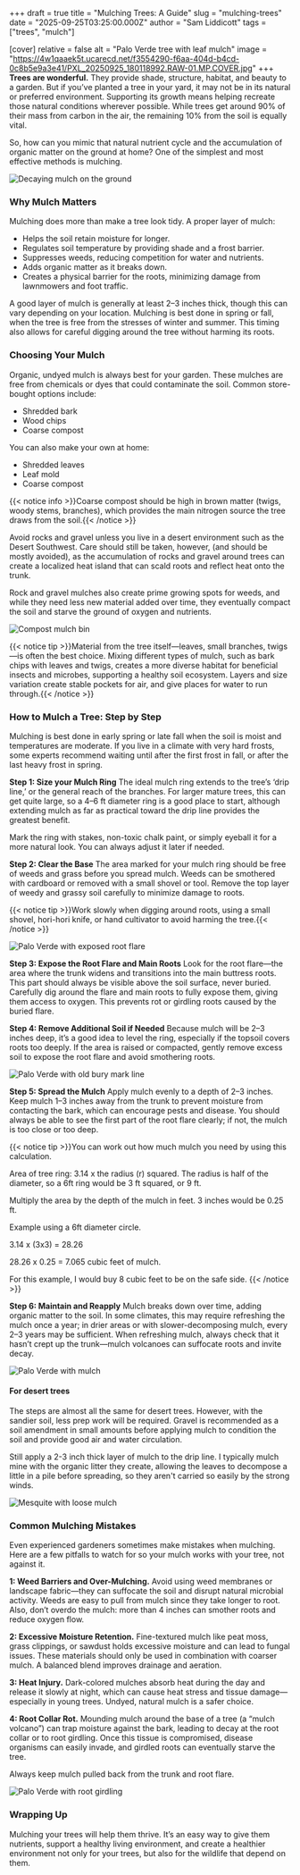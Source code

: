 +++
draft = true
title = "Mulching Trees: A Guide"
slug = "mulching-trees"
date = "2025-09-25T03:25:00.000Z"
author = "Sam Liddicott"
tags = ["trees", "mulch"]

[cover]
relative = false
alt = "Palo Verde tree with leaf mulch"
image = "https://4w1qaaek5t.ucarecd.net/f3554290-f6aa-404d-b4cd-0c8b5e9a3e41/PXL_20250925_180118992.RAW-01.MP.COVER.jpg"
+++
**Trees are wonderful.** They provide shade, structure, habitat, and beauty to a garden. But if you’ve planted a tree in your yard, it may not be in its natural or preferred environment. Supporting its growth means helping recreate those natural conditions wherever possible. While trees get around 90% of their mass from carbon in the air, the remaining 10% from the soil is equally vital.

So, how can you mimic that natural nutrient cycle and the accumulation of organic matter on the ground at home? One of the simplest and most effective methods is mulching.

![Decaying mulch on the ground](https://4w1qaaek5t.ucarecd.net/aec80cf4-3603-4bc0-9f0b-c87e045805d8/old-rotten-tree-branches-fallen-ground.jpg)

### Why Mulch Matters

Mulching does more than make a tree look tidy. A proper layer of mulch:

* Helps the soil retain moisture for longer.
* Regulates soil temperature by providing shade and a frost barrier.
* Suppresses weeds, reducing competition for water and nutrients.
* Adds organic matter as it breaks down.
* Creates a physical barrier for the roots, minimizing damage from lawnmowers and foot traffic.

A good layer of mulch is generally at least 2–3 inches thick, though this can vary depending on your location. Mulching is best done in spring or fall, when the tree is free from the stresses of winter and summer. This timing also allows for careful digging around the tree without harming its roots.



### Choosing Your Mulch

Organic, undyed mulch is always best for your garden. These mulches are free from chemicals or dyes that could contaminate the soil. Common store-bought options include:

* Shredded bark
* Wood chips
* Coarse compost

You can also make your own at home:

* Shredded leaves
* Leaf mold
* Coarse compost

{{< notice info >}}Coarse compost should be high in brown matter (twigs, woody stems, branches), which provides the main nitrogen source the tree draws from the soil.{{< /notice >}} 

Avoid rocks and gravel unless you live in a desert environment such as the Desert Southwest. Care should still be taken, however, (and should be mostly avoided), as the accumulation of rocks and gravel around trees can create a localized heat island that can scald roots and reflect heat onto the trunk.

Rock and gravel mulches also create prime growing spots for weeds, and while they need less new material added over time, they eventually compact the soil and starve the ground of oxygen and nutrients.

![Compost mulch bin](https://4w1qaaek5t.ucarecd.net/e38965b6-9433-4ba6-b724-5e4fc80dd7f2/high-angle-view-insect-ground.jpg)

{{< notice tip >}}Material from the tree itself—leaves, small branches, twigs—is often the best choice. Mixing different types of mulch, such as bark chips with leaves and twigs, creates a more diverse habitat for beneficial insects and microbes, supporting a healthy soil ecosystem. Layers and size variation create stable pockets for air, and give places for water to run through.{{< /notice >}}


### How to Mulch a Tree: Step by Step

Mulching is best done in early spring or late fall when the soil is moist and temperatures are moderate. If you live in a climate with very hard frosts, some experts recommend waiting until after the first frost in fall, or after the last heavy frost in spring. 

**Step 1: Size your Mulch Ring**
The ideal mulch ring extends to the tree’s ‘drip line,’ or the general reach of the branches. For larger mature trees, this can get quite large, so a 4–6 ft diameter ring is a good place to start, although extending mulch as far as practical toward the drip line provides the greatest benefit.

Mark the ring with stakes, non-toxic chalk paint, or simply eyeball it for a more natural look. You can always adjust it later if needed.

**Step 2: Clear the Base**
The area marked for your mulch ring should be free of weeds and grass before you spread mulch. Weeds can be smothered with cardboard or removed with a small shovel or tool. Remove the top layer of weedy and grassy soil carefully to minimize damage to roots.

{{< notice tip >}}Work slowly when digging around roots, using a small shovel, hori-hori knife, or hand cultivator to avoid harming the tree.{{< /notice >}}

![Palo Verde with exposed root flare](https://4w1qaaek5t.ucarecd.net/6985b66d-0442-44a7-847c-dba4d1070466/PXL_20250925_174931800.RAW-01.COVER.jpg)


**Step 3: Expose the Root Flare and Main Roots**
Look for the root flare—the area where the trunk widens and transitions into the main buttress roots. This part should always be visible above the soil surface, never buried. Carefully dig around the flare and main roots to fully expose them, giving them access to oxygen. This prevents rot or girdling roots caused by the buried flare.


**Step 4: Remove Additional Soil if Needed**
Because mulch will be 2–3 inches deep, it’s a good idea to level the ring, especially if the topsoil covers roots too deeply. If the area is raised or compacted, gently remove excess soil to expose the root flare and avoid smothering roots.

![Palo Verde with old bury mark line](https://4w1qaaek5t.ucarecd.net/3d667acf-bba1-4063-9f03-e4e6fbc47262/PXL_20250925_215150468.RAW-01.COVER.jpg "You can see the old dirt line where the soil surface used to be. I removed about an inch of dirt up to 2 ft away to level the soil.")

**Step 5: Spread the Mulch**
Apply mulch evenly to a depth of 2–3 inches. Keep mulch 1–3 inches away from the trunk to prevent moisture from contacting the bark, which can encourage pests and disease. You should always be able to see the first part of the root flare clearly; if not, the mulch is too close or too deep.

{{< notice tip >}}You can work out how much mulch you need by using this calculation. 

Area of tree ring: 3.14 x the radius (r) squared. The radius is half of the diameter, so a 6ft ring would be 3 ft squared, or 9 ft.

Multiply the area by the depth of the mulch in feet. 3 inches would be 0.25 ft.

Example using a 6ft diameter circle.

3.14 x (3x3) = 28.26

28.26 x 0.25 = 7.065 cubic feet of mulch. 

For this example, I would buy 8 cubic feet to be on the safe side. {{< /notice >}}

**Step 6: Maintain and Reapply**
Mulch breaks down over time, adding organic matter to the soil. In some climates, this may require refreshing the mulch once a year; in drier areas or with slower-decomposing mulch, every 2–3 years may be sufficient. When refreshing mulch, always check that it hasn’t crept up the trunk—mulch volcanoes can suffocate roots and invite decay.

![Palo Verde with mulch](https://4w1qaaek5t.ucarecd.net/59b83a76-5d6c-4cdc-826d-1bc7c1aa1967/PXL_20250925_180118992.RAW-01.MP.COVER.jpg)

#### For desert trees 

The steps are almost all the same for desert trees. However, with the sandier soil, less prep work will be required. Gravel is recommended as a soil amendment in small amounts before applying mulch to condition the soil and provide good air and water circulation.

Still apply a 2-3 inch thick layer of mulch to the drip line. I typically mulch mine with the organic litter they create, allowing the leaves to decompose a little in a pile before spreading, so they aren't carried so easily by the strong winds.

![Mesquite with loose mulch](https://4w1qaaek5t.ucarecd.net/e2f653c5-9f5a-483b-8192-ef7077ddc9ce/PXL_20250925_215422529.RAW-01.COVER.jpg "This mature Velvet Mesquite is very healthy. I simply rake the litter into a ring around the tree and let it decompose. It's a bit of controlled chaos.")

### Common Mulching Mistakes

Even experienced gardeners sometimes make mistakes when mulching. 
Here are a few pitfalls to watch for so your mulch works with your tree, not against it.

**1: Weed Barriers and Over-Mulching.** Avoid using weed membranes or landscape fabric—they can suffocate the soil and disrupt natural microbial activity. Weeds are easy to pull from mulch since they take longer to root. Also, don’t overdo the mulch: more than 4 inches can smother roots and reduce oxygen flow.

**2: Excessive Moisture Retention.** Fine-textured mulch like peat moss, grass clippings, or sawdust holds excessive moisture and can lead to fungal issues. These materials should only be used in combination with coarser mulch. A balanced blend improves drainage and aeration.

**3: Heat Injury.** Dark-colored mulches absorb heat during the day and release it slowly at night, which can cause heat stress and tissue damage—especially in young trees. Undyed, natural mulch is a safer choice.

**4: Root Collar Rot.** Mounding mulch around the base of a tree (a “mulch volcano”) can trap moisture against the bark, leading to decay at the root collar or to root girdling. Once this tissue is compromised, disease organisms can easily invade, and girdled roots can eventually starve the tree.

Always keep mulch pulled back from the trunk and root flare.

![Palo Verde with root girdling](https://4w1qaaek5t.ucarecd.net/79fb85c2-8bce-4187-82ec-721c63835c38/PXL_20250925_175126648.RAW-01.COVER.jpg "
If you notice root girdling, you can often handle smaller cases yourself with care if you have the tools and knowledge. For more serious ones, it’s best to consult a registered arborist or take a class on safe correction techniques.")

### Wrapping Up

Mulching your trees will help them thrive. It’s an easy way to give them nutrients, support a healthy living environment, and create a healthier environment not only for your trees, but also for the wildlife that depend on them.
